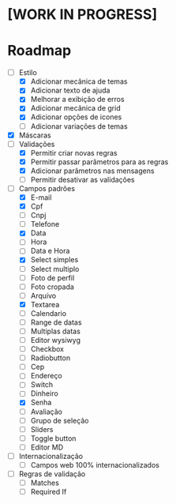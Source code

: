 # [WORK IN PROGRESS]

# Roadmap

- [ ] Estilo
  - [x] Adicionar mecânica de temas
  - [x] Adicionar texto de ajuda
  - [x] Melhorar a exibição de erros
  - [x] Adicionar mecânica de grid
  - [x] Adicionar opções de icones
  - [ ] Adicionar variações de temas
- [x] Máscaras
- [ ] Validações
  - [x] Permitir criar novas regras
  - [x] Permitir passar parâmetros para as regras
  - [x] Adicionar parâmetros nas mensagens
  - [ ] Permitir desativar as validações
- [ ] Campos padrões
  - [x] E-mail
  - [x] Cpf
  - [ ] Cnpj
  - [ ] Telefone
  - [x] Data
  - [ ] Hora
  - [ ] Data e Hora
  - [x] Select simples
  - [ ] Select multiplo
  - [ ] Foto de perfil
  - [ ] Foto cropada
  - [ ] Arquivo
  - [x] Textarea
  - [ ] Calendario
  - [ ] Range de datas
  - [ ] Multiplas datas
  - [ ] Editor wysiwyg
  - [ ] Checkbox
  - [ ] Radiobutton
  - [ ] Cep
  - [ ] Endereço
  - [ ] Switch
  - [ ] Dinheiro
  - [x] Senha
  - [ ] Avaliação
  - [ ] Grupo de seleção
  - [ ] Sliders
  - [ ] Toggle button
  - [ ] Editor MD
- [ ] Internacionalização
  - [ ] Campos web 100% internacionalizados
- [ ] Regras de validação
  - [ ] Matches
  - [ ] Required If
